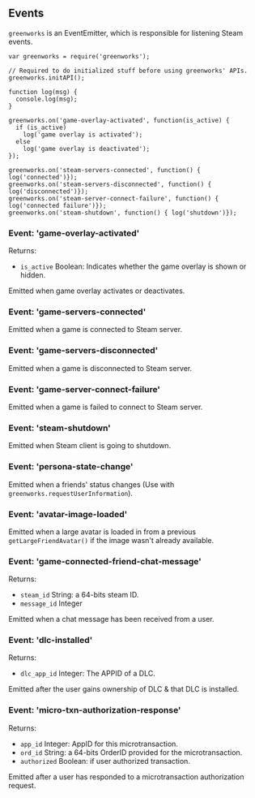 ## Events

`greenworks` is an EventEmitter, which is responsible for listening Steam events.

```
var greenworks = require('greenworks');

// Required to do initialized stuff before using greenworks' APIs.
greenworks.initAPI();

function log(msg) {
  console.log(msg);
}

greenworks.on('game-overlay-activated', function(is_active) {
  if (is_active)
    log('game overlay is activated');
  else
    log('game overlay is deactivated');
});

greenworks.on('steam-servers-connected', function() { log('connected')});
greenworks.on('steam-servers-disconnected', function() { log('disconnected')});
greenworks.on('steam-server-connect-failure', function() { log('connected failure')});
greenworks.on('steam-shutdown', function() { log('shutdown')});
```

### Event: 'game-overlay-activated'

Returns:
  * `is_active` Boolean:  Indicates whether the game overlay is shown or hidden.

Emitted when game overlay activates or deactivates.

### Event: 'game-servers-connected'

Emitted when a game is connected to Steam server.

### Event: 'game-servers-disconnected'

Emitted when a game is disconnected to Steam server.

### Event: 'game-server-connect-failure'

Emitted when a game is failed to connect to Steam server.

### Event: 'steam-shutdown'

Emitted when Steam client is going to shutdown.

### Event: 'persona-state-change'

Emitted when a friends' status changes (Use with
`greenworks.requestUserInformation`).

### Event: 'avatar-image-loaded'

Emitted when a large avatar is loaded in from a previous
`getLargeFriendAvatar()` if the image wasn't already available.

### Event: 'game-connected-friend-chat-message'

Returns:
* `steam_id` String: a 64-bits steam ID.
* `message_id` Integer

Emitted when a chat message has been received from a user.

### Event: 'dlc-installed'

Returns:
* `dlc_app_id` Integer: The APPID of a DLC.

Emitted after the user gains ownership of DLC & that DLC is installed.

### Event: 'micro-txn-authorization-response'

Returns:
* `app_id` Integer: AppID for this microtransaction.
* `ord_id` String: a 64-bits OrderID provided for the microtransaction.
* `authorized` Boolean: if user authorized transaction.

Emitted after a user has responded to a microtransaction authorization request.

